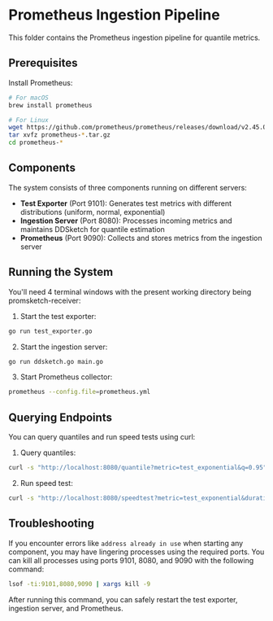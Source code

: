 # Prometheus Ingestion Pipeline

This folder contains the Prometheus ingestion pipeline for quantile metrics.

## Prerequisites
Install Prometheus:
```bash
# For macOS
brew install prometheus

# For Linux
wget https://github.com/prometheus/prometheus/releases/download/v2.45.0/prometheus-2.45.0.linux-amd64.tar.gz
tar xvfz prometheus-*.tar.gz
cd prometheus-*
```

## Components

The system consists of three components running on different servers:
- **Test Exporter** (Port 9101): Generates test metrics with different distributions (uniform, normal, exponential)
- **Ingestion Server** (Port 8080): Processes incoming metrics and maintains DDSketch for quantile estimation
- **Prometheus** (Port 9090): Collects and stores metrics from the ingestion server

## Running the System

You'll need 4 terminal windows with the present working directory being promsketch-receiver:


1. Start the test exporter:
```bash
go run test_exporter.go
```

2. Start the ingestion server:
```bash
go run ddsketch.go main.go
```

3. Start Prometheus collector:
```bash
prometheus --config.file=prometheus.yml
```

## Querying Endpoints

You can query quantiles and run speed tests using curl:

1. Query quantiles:
```bash
curl -s "http://localhost:8080/quantile?metric=test_exponential&q=0.95"
```

2. Run speed test:
```bash
curl -s "http://localhost:8080/speedtest?metric=test_exponential&duration=10"
```

## Troubleshooting

If you encounter errors like `address already in use` when starting any component, you may have lingering processes using the required ports. You can kill all processes using ports 9101, 8080, and 9090 with the following command:

```sh
lsof -ti:9101,8080,9090 | xargs kill -9
```

After running this command, you can safely restart the test exporter, ingestion server, and Prometheus. 